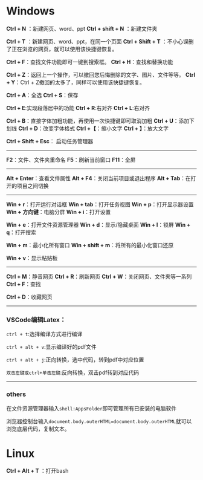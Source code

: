 
# Windows

**Ctrl + N** ：新建网页、word、ppt
**Ctrl + shift + N** ：新建文件夹

**Ctrl + T** ：新建网页、word、ppt，在同一个页面
**Ctrl + Shift + T** ：不小心误删了正在浏览的网页，就可以使用该快捷键恢复。

**Ctrl + F**：查找文件功能即可一键到搜索框。
**Ctrl + H**：查找和替换功能

**Ctrl + Z**：返回上一个操作，可以撤回您后悔删除的文字、图片、文件等等。
**Ctrl + Y**：Ctrl + Z撤回的太多了，同样可以使用该快捷键恢复。

**Ctrl + A**：全选
**Ctrl + S**：保存

**Ctrl + E**:实现段落居中的功能
**Ctrl + R**:右对齐
**Ctrl + L**:右对齐

**Ctrl + B**：直接字体加粗功能，再使用一次快捷键即可取消加粗
**Ctrl + U**：添加下划线
**Ctrl + D**：改变字体格式
**Ctrl +【**：缩小文字
**Ctrl + 】**：放大文字



**Ctrl + Shift + Esc**： 启动任务管理器

***
**F2**：文件、文件夹重命名
**F5**：刷新当前窗口
**F11**：全屏
***
**Alt + Enter**：查看文件属性
**Alt + F4**：关闭当前项目或退出程序
**Alt + Tab**：在打开的项目之间切换


***
**Win + r**：打开运行对话框
**Win + tab**：打开任务视图
**Win + p**：打开显示器设置
**Win + 方向键**：电脑分屏
**Win + i**：打开设置

**Win + e**：打开文件资源管理器
**Win + d**：显示/隐藏桌面
**Win + l**：锁屏
**Win + q**：打开搜索

**Win + m**：最小化所有窗口
**Win + shift + m**：将所有的最小化窗口还原

**Win + v**：显示粘贴板

---

**Ctrl + M**：静音网页
**Ctrl + R**：刷新网页
**Ctrl + W**：关闭网页、文件夹等一系列
**Ctrl + F**：查找

**Ctrl + D**：收藏网页

---

### VSCode编辑Latex：

`ctrl + t`:选择编译方式进行编译

`ctrl + alt + v`:显示编译好的pdf文件

`ctrl + alt + j`:正向转换，选中代码，转到pdf中对应位置

`双击左键或ctrl+单击左键`:反向转换，双击pdf转到对应代码


---
### others

在文件资源管理器输入`shell:AppsFolder`即可管理所有已安装的电脑软件 

浏览器控制台输入`document.body.outerHTML=document.body.outerHTML`就可以浏览底层代码，复制文本。




# Linux

**Ctrl + Alt + T** ：打开bash